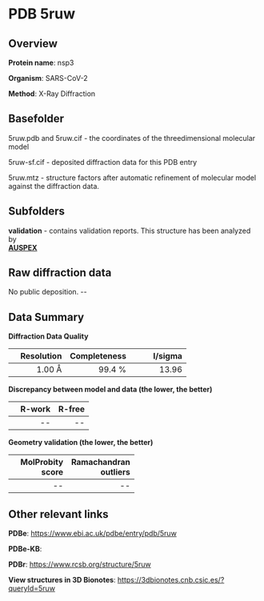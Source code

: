 # PDB 5ruw

## Overview

**Protein name**: nsp3

**Organism**: SARS-CoV-2

**Method**: X-Ray Diffraction



## Basefolder

5ruw.pdb and 5ruw.cif - the coordinates of the threedimensional molecular model

5ruw-sf.cif - deposited diffraction data for this PDB entry

5ruw.mtz - structure factors after automatic refinement of molecular model against the diffraction data.

## Subfolders





**validation** - contains validation reports. This structure has been analyzed by <br>[**AUSPEX**](https://github.com/thorn-lab/coronavirus_structural_task_force/tree/master/pdb/nsp3/SARS-CoV-2/5ruw/validation/auspex)     



## Raw diffraction data

No public deposition. --<br> 

## Data Summary
**Diffraction Data Quality**

|   | Resolution | Completeness| I/sigma |
|---|-------------:|----------------:|--------------:|
|   |1.00 Å|99.4  %|<img width=50/>13.96|

**Discrepancy between model and data (the lower, the better)**

|   | **R-work**| **R-free**   
|---|-------------:|----------------:|           
||--|--|

**Geometry validation (the lower, the better)**

|   |**MolProbity<br>score**| **Ramachandran<br>outliers** 
|---|-------------:|----------------:|
||--|--|

 

 



## Other relevant links 
**PDBe**:  https://www.ebi.ac.uk/pdbe/entry/pdb/5ruw

**PDBe-KB**:  
 
**PDBr**: https://www.rcsb.org/structure/5ruw 

**View structures in 3D Bionotes**: https://3dbionotes.cnb.csic.es/?queryId=5ruw


